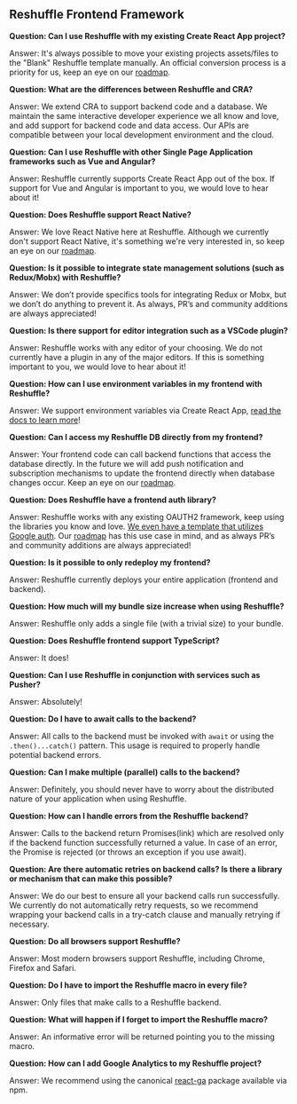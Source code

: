 ## Reshuffle Frontend Framework

**Question: Can I use Reshuffle with my existing Create React App project?**

Answer: It's always possible to move your existing projects assets/files to the "Blank" Reshuffle template manually. An official conversion process is a priority for us, keep an eye on our [roadmap](https://trello.com/b/e4Hfp3cB/public-roadmap).

**Question: What are the differences between Reshuffle and CRA?**

Answer: We extend CRA to support backend code and a database. We maintain the same interactive developer experience we all know and love, and add support for backend code and data access. Our APIs are compatible between your local development environment and the cloud.

**Question: Can I use Reshuffle with other Single Page Application frameworks such as Vue and Angular?**

Answer: Reshuffle currently supports Create React App out of the box. If support for Vue and Angular is important to you, we would love to hear about it!

**Question: Does Reshuffle support React Native?**

Answer: We love React Native here at Reshuffle. Although we currently don't support React Native, it's something we're very interested in, so keep an eye on our [roadmap](https://trello.com/b/e4Hfp3cB/public-roadmap).

**Question: Is it possible to integrate state management solutions (such as Redux/Mobx) with Reshuffle?**

Answer: We don’t provide specifics tools for integrating Redux or Mobx, but we don’t do anything to prevent it. As always, PR’s and community additions are always appreciated!

**Question: Is there support for editor integration such as a VSCode plugin?**

Answer: Reshuffle works with any editor of your choosing. We do not currently have a plugin in any of the major editors. If this is something important to you, we would love to hear about it!

**Question: How can I use environment variables in my frontend with Reshuffle?**

Answer: We support environment variables via Create React App, [read the docs to learn more](https://create-react-app.dev/docs/adding-custom-environment-variables)!


**Question: Can I access my Reshuffle DB directly from my frontend?**

Answer: Your frontend code can call backend functions that access the database directly. In the future we will add push notification and subscription mechanisms to update the frontend directly when database changes occur. Keep an eye on our [roadmap](https://trello.com/b/e4Hfp3cB/public-roadmap).

**Question: Does Reshuffle have a frontend auth library?**

Answer: Reshuffle works with any existing OAUTH2 framework, keep using the libraries you know and love. [We even have a template that utilizes Google auth](https://github.com/reshufflehq/dev-docs). Our [roadmap](https://trello.com/b/e4Hfp3cB/public-roadmap) has this use case in mind, and as always PR’s and community additions are always appreciated!

**Question: Is it possible to only redeploy my frontend?**

Answer: Reshuffle currently deploys your entire application (frontend and backend).

**Question: How much will my bundle size increase when using Reshuffle?**

Answer: Reshuffle only adds a single file (with a trivial size) to your bundle.

**Question: Does Reshuffle frontend support TypeScript?**

Answer: It does!

**Question: Can I use Reshuffle in conjunction with services such as Pusher?**

Answer: Absolutely!

**Question: Do I have to await calls to the backend?**

Answer: All calls to the backend must be invoked with `await` or using the `.then()...catch()` pattern. This usage is required to properly handle potential backend errors.

**Question: Can I make multiple (parallel) calls to the backend?**

Answer: Definitely, you should never have to worry about the distributed nature of your application when using Reshuffle.

**Question: How can I handle errors from the Reshuffle backend?**

Answer: Calls to the backend return Promises(link) which are resolved only if the backend function successfully returned a value. In case of an error, the Promise is rejected (or throws an exception if you use await).

**Question: Are there automatic retries on backend calls? Is there a library or mechanism that can make this possible?**

Answer: We do our best to ensure all your backend calls run successfully. We currently do not automatically retry requests, so we recommend wrapping your backend calls in a try-catch clause and manually retrying if necessary.

**Question: Do all browsers support Reshuffle?**

Answer: Most modern browsers support Reshuffle, including Chrome, Firefox and Safari.

**Question: Do I have to import the Reshuffle macro in every file?**

Answer: Only files that make calls to a Reshuffle backend.

**Question: What will happen if I forget to import the Reshuffle macro?**

Answer: An informative error will be returned pointing you to the missing macro.

**Question: How can I add Google Analytics to my Reshuffle project?**

Answer: We recommend using the canonical [react-ga](https://github.com/react-ga/react-ga) package available via npm.